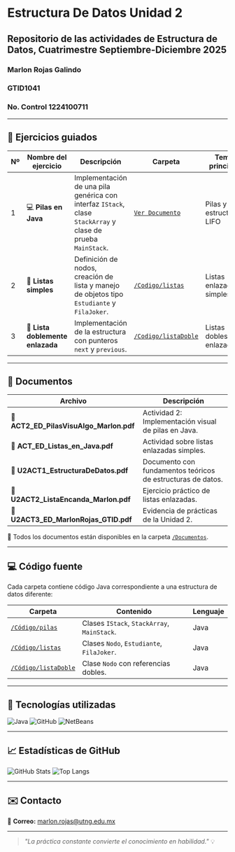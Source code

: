 # Estructura De Datos Unidad 2
## Repositorio de las actividades de Estructura de Datos, Cuatrimestre Septiembre-Diciembre 2025
### Marlon Rojas Galindo
### GTID1041
### No. Control 1224100711


---

## 🧩 Ejercicios guiados

| Nº | Nombre del ejercicio | Descripción | Carpeta | Tema principal |
|----|-----------------------|--------------|----------|----------------|
| 1 | 💻 **Pilas en Java** | Implementación de una pila genérica con interfaz `IStack`, clase `StackArray` y clase de prueba `MainStack`. | [`Ver Documento`](./Ejercicios-Guiados/Código/pilas) | Pilas y estructuras LIFO |
| 2 | 🔗 **Listas simples** | Definición de nodos, creación de lista y manejo de objetos tipo `Estudiante` y `FilaJoker`. | [`/Codigo/listas`](./Código/listas) | Listas enlazadas simples |
| 3 | 🔁 **Lista doblemente enlazada** | Implementación de la estructura con punteros `next` y `previous`. | [`/Codigo/listaDoble`](./Código/listaDoble) | Listas dobles enlazadas |

---

## 📄 Documentos

| Archivo | Descripción |
|----------|-------------|
| 📘 **ACT2_ED_PilasVisuAlgo_Marlon.pdf** | Actividad 2: Implementación visual de pilas en Java. |
| 📗 **ACT_ED_Listas_en_Java.pdf** | Actividad sobre listas enlazadas simples. |
| 📙 **U2ACT1_EstructuraDeDatos.pdf** | Documento con fundamentos teóricos de estructuras de datos. |
| 📕 **U2ACT2_ListaEncanda_Marlon.pdf** | Ejercicio práctico de listas enlazadas. |
| 📒 **U2ACT3_ED_MarlonRojas_GTID.pdf** | Evidencia de prácticas de la Unidad 2. |

📁 Todos los documentos están disponibles en la carpeta [`/Documentos`](./Documentos).

---

## 💻 Código fuente

Cada carpeta contiene código Java correspondiente a una estructura de datos diferente:

| Carpeta | Contenido | Lenguaje |
|----------|------------|----------|
| [`/Código/pilas`](./Código/pilas) | Clases `IStack`, `StackArray`, `MainStack`. | Java |
| [`/Código/listas`](./Código/listas) | Clases `Nodo`, `Estudiante`, `FilaJoker`. | Java |
| [`/Código/listaDoble`](./Código/listaDoble) | Clase `Nodo` con referencias dobles. | Java |

---

## 🧰 Tecnologías utilizadas

![Java](https://img.shields.io/badge/Java-%23ED8B00.svg?style=for-the-badge&logo=openjdk&logoColor=white)
![GitHub](https://img.shields.io/badge/GitHub-181717.svg?style=for-the-badge&logo=github&logoColor=white)
![NetBeans](https://img.shields.io/badge/Apache_NetBeans_IDE-1B6AC6?style=for-the-badge&logo=apache-netbeans-ide&logoColor=white)

---

## 📈 Estadísticas de GitHub

![GitHub Stats](https://github-readme-stats.vercel.app/api?username=TU_USUARIO&show_icons=true&theme=tokyonight)
![Top Langs](https://github-readme-stats.vercel.app/api/top-langs/?username=TU_USUARIO&layout=compact&theme=tokyonight)

---

## ✉️ Contacto

📧 **Correo:** marlon.rojas@utng.edu.mx  

---

> _"La práctica constante convierte el conocimiento en habilidad."_ 💡
